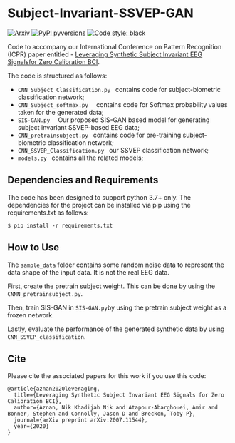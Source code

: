 # Subject-Invariant-SSVEP-GAN

[![Arxiv](https://img.shields.io/badge/ArXiv-2112.06567-orange.svg)](https://arxiv.org/abs/2007.11544)
[![PyPI pyversions](https://img.shields.io/pypi/pyversions/pykeen)](https://img.shields.io/pypi/pyversions/pykeen)
[![Code style: black](https://img.shields.io/badge/code%20style-black-000000.svg)](https://github.com/psf/black)

Code to accompany our International Conference on Pattern Recognition (ICPR) paper entitled -
[Leveraging Synthetic Subject Invariant EEG Signalsfor Zero Calibration BCI](https://arxiv.org/pdf/2007.11544.pdf).

The code is structured as follows:

- `CNN_Subject_Classification.py ` contains code for subject-biometric classification network;
- `CNN_Subject_softmax.py  ` contains code for Softmax probability values taken for the generated data;
- `SIS-GAN.py  ` Our proposed SIS-GAN based model for generating subject invariant SSVEP-based EEG data;
- `CNN_pretrainsubject.py ` contains code for pre-training subject-biometric classification network;
- `CNN_SSVEP_Classification.py ` our SSVEP classification network;
- `models.py ` contains all the related models;

## Dependencies and Requirements
The code has been designed to support python 3.7+ only. The dependencies for the project can be installed via pip using the requirements.txt as follows:

```shell
$ pip install -r requirements.txt
```
## How to Use
The ```sample_data``` folder contains some random noise data to represent the data shape of the input data. It is not the real EEG data.

First, create the pretrain subject weight. This can be done by using the ```CNNN_pretrainsubject.py```.

Then, train SIS-GAN in ```SIS-GAN.py```by using the pretrain subject weight as a frozen network.

Lastly, evaluate the performance of the generated synthetic data by using ```CNN_SSVEP_classification```.

## Cite

Please cite the associated papers for this work if you use this code:

```
@article{aznan2020leveraging,
  title={Leveraging Synthetic Subject Invariant EEG Signals for Zero Calibration BCI},
  author={Aznan, Nik Khadijah Nik and Atapour-Abarghouei, Amir and Bonner, Stephen and Connolly, Jason D and Breckon, Toby P},
  journal={arXiv preprint arXiv:2007.11544},
  year={2020}
}
```
